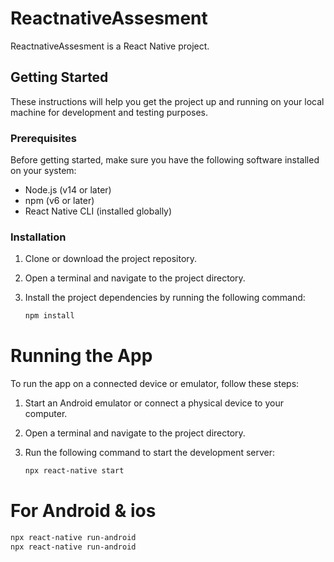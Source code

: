 # ReactnativeAssesment

ReactnativeAssesment is a React Native project.

## Getting Started

These instructions will help you get the project up and running on your local machine for development and testing purposes.

### Prerequisites

Before getting started, make sure you have the following software installed on your system:

- Node.js (v14 or later)
- npm (v6 or later)
- React Native CLI (installed globally)

### Installation

1. Clone or download the project repository.

2. Open a terminal and navigate to the project directory.

3. Install the project dependencies by running the following command:

   ```bash
   npm install

# Running the App

To run the app on a connected device or emulator, follow these steps:

1. Start an Android emulator or connect a physical device to your computer.

2. Open a terminal and navigate to the project directory.

3. Run the following command to start the development server:

   ```bash
   npx react-native start


# For Android & ios
```bash
npx react-native run-android
npx react-native run-android

